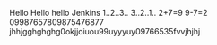 Hello Hello
hello Jenkins
1..2..3..
3..2..1..
2+7=9
9-7=2
09987657809875476877
jhhjgghghghg0okjjoiuou99uyyyuy09766535fvvjhjhj
